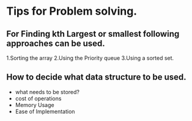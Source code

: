 # Tips for Problem solving.

## For Finding kth Largest or smallest following approaches can be used.

1.Sorting the array
2.Using the Priority queue
3.Using a sorted set.


## How to decide what data structure to be used.

* what needs to be stored?
* cost of operations
* Memory Usage
* Ease of Implementation
